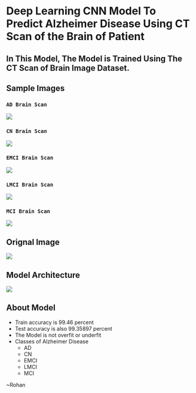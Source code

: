 # Deep Learning CNN Model To Predict Alzheimer Disease Using CT Scan of the Brain of Patient
## In This Model, The Model is Trained Using The CT Scan of Brain Image Dataset.
## Sample Images
### `AD Brain Scan`
![](https://github.com/srajan-kiyotaka/Alzheimer-Disease-Prediction/blob/master/Images/AD.png?raw=true) 
### `CN Brain Scan`
![](https://github.com/srajan-kiyotaka/Alzheimer-Disease-Prediction/blob/master/Images/CN.png?raw=true)
### `EMCI Brain Scan`
![](https://github.com/srajan-kiyotaka/Alzheimer-Disease-Prediction/blob/master/Images/EMCI.png?raw=true)
### `LMCI Brain Scan`
![](https://github.com/srajan-kiyotaka/Alzheimer-Disease-Prediction/blob/master/Images/LMCI.png?raw=true)
### `MCI Brain Scan`
![](https://github.com/srajan-kiyotaka/Alzheimer-Disease-Prediction/blob/master/Images/MCI.png?raw=true)
## Orignal Image
![](https://github.com/srajan-kiyotaka/Alzheimer-Disease-Prediction/blob/master/Images/Orignal.png?raw=true)
## Model Architecture
![](https://github.com/srajan-kiyotaka/Alzheimer-Disease-Prediction/blob/master/Images/Model.png?raw=true)
## About Model
- Train accuracy is 99.46 percent
- Test accuracy is also 99.35897 percent
- The Model is not overfit or underfit
- Classes of Alzheimer Disease
    - AD
    - CN
    - EMCI
    - LMCI
    - MCI
 
~Rohan
